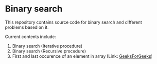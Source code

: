 # Binary search
This repository contains source code for binary search and different problems based on it.

Current contents include:

1. Binary search (Iterative procedure)
2. Binary search (Recursive procedure)
3. First and last occurence of an element in array (Link: [GeeksForGeeks](https://www.geeksforgeeks.org/problems/first-and-last-occurrences-of-x2041/1))